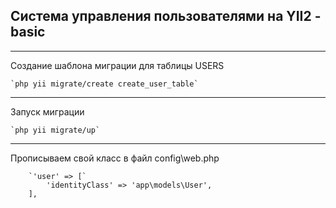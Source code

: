 ## Система управления пользователями на YII2 - basic ##



----------
Создание шаблона миграции для таблицы USERS

	`php yii migrate/create create_user_table`

----------

Запуск миграции

	`php yii migrate/up`


----------


Прописываем свой класс в файл config\web.php

        `'user' => [`
    		'identityClass' => 'app\models\User',
    	],


